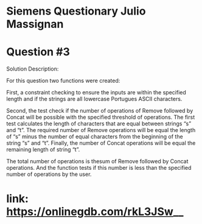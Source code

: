 # Siemens Questionary Julio Massignan

# Question #3


Solution Description:

For this question two functions were created:

First, a constraint checking to ensure the inputs are within the specified length and if the strings are all lowercase Portugues ASCII characters.

Second, the test check if the number of operations of Remove followed by Concat will be possible with the specified threshold of operations. The first test calculates the length of characters that are equal between strings “s” and “t”. The required number of Remove operations will be equal the length of “s” minus the number of equal characters from the beginning of the string “s” and “t”. Finally, the number of Concat operations will be equal the remaining length of string “t”. 

The total number of operations is thesum of Remove followed by Concat operations. And the function tests if this number is less than the specified number of operations by the user.

# link: https://onlinegdb.com/rkL3JSw__


